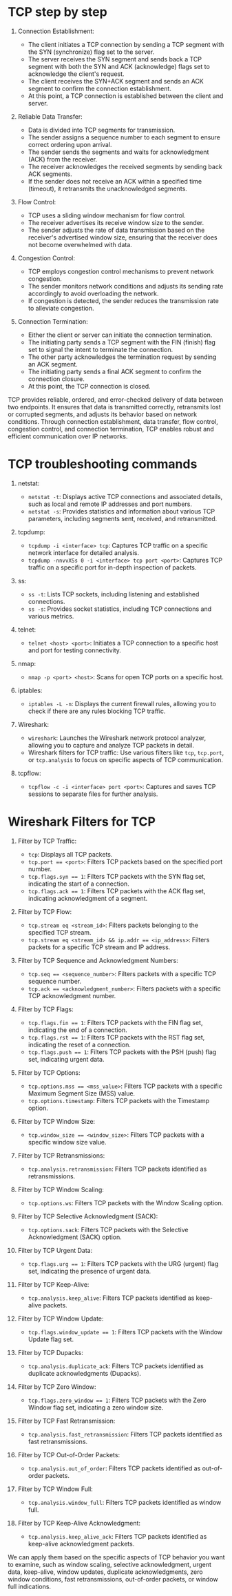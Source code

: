 # TCP step by step  

1. Connection Establishment:
   - The client initiates a TCP connection by sending a TCP segment with the SYN (synchronize) flag set to the server.
   - The server receives the SYN segment and sends back a TCP segment with both the SYN and ACK (acknowledge) flags set to acknowledge the client's request.
   - The client receives the SYN+ACK segment and sends an ACK segment to confirm the connection establishment.
   - At this point, a TCP connection is established between the client and server.

2. Reliable Data Transfer:
   - Data is divided into TCP segments for transmission.
   - The sender assigns a sequence number to each segment to ensure correct ordering upon arrival.
   - The sender sends the segments and waits for acknowledgment (ACK) from the receiver.
   - The receiver acknowledges the received segments by sending back ACK segments.
   - If the sender does not receive an ACK within a specified time (timeout), it retransmits the unacknowledged segments.

3. Flow Control:
   - TCP uses a sliding window mechanism for flow control.
   - The receiver advertises its receive window size to the sender.
   - The sender adjusts the rate of data transmission based on the receiver's advertised window size, ensuring that the receiver does not become overwhelmed with data.

4. Congestion Control:
   - TCP employs congestion control mechanisms to prevent network congestion.
   - The sender monitors network conditions and adjusts its sending rate accordingly to avoid overloading the network.
   - If congestion is detected, the sender reduces the transmission rate to alleviate congestion.

5. Connection Termination:
   - Either the client or server can initiate the connection termination.
   - The initiating party sends a TCP segment with the FIN (finish) flag set to signal the intent to terminate the connection.
   - The other party acknowledges the termination request by sending an ACK segment.
   - The initiating party sends a final ACK segment to confirm the connection closure.
   - At this point, the TCP connection is closed.

TCP provides reliable, ordered, and error-checked delivery of data between two endpoints. It ensures that data is transmitted correctly, retransmits lost or corrupted segments, and adjusts its behavior based on network conditions. Through connection establishment, data transfer, flow control, congestion control, and connection termination, TCP enables robust and efficient communication over IP networks.

# TCP troubleshooting commands  

1. netstat:
   - `netstat -t`: Displays active TCP connections and associated details, such as local and remote IP addresses and port numbers.
   - `netstat -s`: Provides statistics and information about various TCP parameters, including segments sent, received, and retransmitted.

2. tcpdump:
   - `tcpdump -i <interface> tcp`: Captures TCP traffic on a specific network interface for detailed analysis.
   - `tcpdump -nnvvXSs 0 -i <interface> tcp port <port>`: Captures TCP traffic on a specific port for in-depth inspection of packets.

3. ss:
   - `ss -t`: Lists TCP sockets, including listening and established connections.
   - `ss -s`: Provides socket statistics, including TCP connections and various metrics.

4. telnet:
   - `telnet <host> <port>`: Initiates a TCP connection to a specific host and port for testing connectivity.

5. nmap:
   - `nmap -p <port> <host>`: Scans for open TCP ports on a specific host.

6. iptables:
   - `iptables -L -n`: Displays the current firewall rules, allowing you to check if there are any rules blocking TCP traffic.

7. Wireshark:
   - `wireshark`: Launches the Wireshark network protocol analyzer, allowing you to capture and analyze TCP packets in detail.
   - Wireshark filters for TCP traffic: Use various filters like `tcp`, `tcp.port`, or `tcp.analysis` to focus on specific aspects of TCP communication.

8. tcpflow:
   - `tcpflow -c -i <interface> port <port>`: Captures and saves TCP sessions to separate files for further analysis.

# Wireshark Filters for TCP  

1. Filter by TCP Traffic:
   - `tcp`: Displays all TCP packets.
   - `tcp.port == <port>`: Filters TCP packets based on the specified port number.
   - `tcp.flags.syn == 1`: Filters TCP packets with the SYN flag set, indicating the start of a connection.
   - `tcp.flags.ack == 1`: Filters TCP packets with the ACK flag set, indicating acknowledgment of a segment.

2. Filter by TCP Flow:
   - `tcp.stream eq <stream_id>`: Filters packets belonging to the specified TCP stream.
   - `tcp.stream eq <stream_id> && ip.addr == <ip_address>`: Filters packets for a specific TCP stream and IP address.

3. Filter by TCP Sequence and Acknowledgment Numbers:
   - `tcp.seq == <sequence_number>`: Filters packets with a specific TCP sequence number.
   - `tcp.ack == <acknowledgment_number>`: Filters packets with a specific TCP acknowledgment number.

4. Filter by TCP Flags:
   - `tcp.flags.fin == 1`: Filters TCP packets with the FIN flag set, indicating the end of a connection.
   - `tcp.flags.rst == 1`: Filters TCP packets with the RST flag set, indicating the reset of a connection.
   - `tcp.flags.push == 1`: Filters TCP packets with the PSH (push) flag set, indicating urgent data.

5. Filter by TCP Options:
   - `tcp.options.mss == <mss_value>`: Filters TCP packets with a specific Maximum Segment Size (MSS) value.
   - `tcp.options.timestamp`: Filters TCP packets with the Timestamp option.

6. Filter by TCP Window Size:
   - `tcp.window_size == <window_size>`: Filters TCP packets with a specific window size value.

7. Filter by TCP Retransmissions:
   - `tcp.analysis.retransmission`: Filters TCP packets identified as retransmissions.

8. Filter by TCP Window Scaling:
   - `tcp.options.ws`: Filters TCP packets with the Window Scaling option.

9. Filter by TCP Selective Acknowledgment (SACK):
   - `tcp.options.sack`: Filters TCP packets with the Selective Acknowledgment (SACK) option.

10. Filter by TCP Urgent Data:
    - `tcp.flags.urg == 1`: Filters TCP packets with the URG (urgent) flag set, indicating the presence of urgent data.

11. Filter by TCP Keep-Alive:
    - `tcp.analysis.keep_alive`: Filters TCP packets identified as keep-alive packets.

12. Filter by TCP Window Update:
    - `tcp.flags.window_update == 1`: Filters TCP packets with the Window Update flag set.

13. Filter by TCP Dupacks:
    - `tcp.analysis.duplicate_ack`: Filters TCP packets identified as duplicate acknowledgments (Dupacks).

14. Filter by TCP Zero Window:
    - `tcp.flags.zero_window == 1`: Filters TCP packets with the Zero Window flag set, indicating a zero window size.

15. Filter by TCP Fast Retransmission:
    - `tcp.analysis.fast_retransmission`: Filters TCP packets identified as fast retransmissions.

16. Filter by TCP Out-of-Order Packets:
    - `tcp.analysis.out_of_order`: Filters TCP packets identified as out-of-order packets.

17. Filter by TCP Window Full:
    - `tcp.analysis.window_full`: Filters TCP packets identified as window full.

18. Filter by TCP Keep-Alive Acknowledgment:
    - `tcp.analysis.keep_alive_ack`: Filters TCP packets identified as keep-alive acknowledgment packets.

We can apply them based on the specific aspects of TCP behavior you want to examine, such as window scaling, selective acknowledgment, urgent data, keep-alive, window updates, duplicate acknowledgments, zero window conditions, fast retransmissions, out-of-order packets, or window full indications.  
